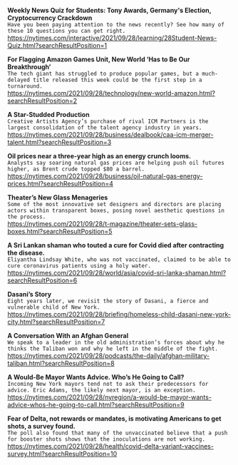 **Weekly News Quiz for Students: Tony Awards, Germany's Election, Cryptocurrency Crackdown**\
`Have you been paying attention to the news recently? See how many of these 10 questions you can get right.`\
https://nytimes.com/interactive/2021/09/28/learning/28Student-News-Quiz.html?searchResultPosition=1

**For Flagging Amazon Games Unit, New World ‘Has to Be Our Breakthrough’**\
`The tech giant has struggled to produce popular games, but a much-delayed title released this week could be the first step in a turnaround.`\
https://nytimes.com/2021/09/28/technology/new-world-amazon.html?searchResultPosition=2

**A Star-Studded Production**\
`Creative Artists Agency’s purchase of rival ICM Partners is the largest consolidation of the talent agency industry in years.`\
https://nytimes.com/2021/09/28/business/dealbook/caa-icm-merger-talent.html?searchResultPosition=3

**Oil prices near a three-year high as an energy crunch looms.**\
`Analysts say soaring natural gas prices are helping push oil futures higher, as Brent crude topped $80 a barrel.`\
https://nytimes.com/2021/09/28/business/oil-natural-gas-energy-prices.html?searchResultPosition=4

**Theater’s New Glass Menageries**\
`Some of the most innovative set designers and directors are placing actors within transparent boxes, posing novel aesthetic questions in the process.`\
https://nytimes.com/2021/09/28/t-magazine/theater-sets-glass-boxes.html?searchResultPosition=5

**A Sri Lankan shaman who touted a cure for Covid died after contracting the disease.**\
`Eliyantha Lindsay White, who was not vaccinated, claimed to be able to cure coronavirus patients using a holy water.`\
https://nytimes.com/2021/09/28/world/asia/covid-sri-lanka-shaman.html?searchResultPosition=6

**Dasani’s Story**\
`Eight years later, we revisit the story of Dasani, a fierce and vulnerable child of New York.`\
https://nytimes.com/2021/09/28/briefing/homeless-child-dasani-new-york-city.html?searchResultPosition=7

**A Conversation With an Afghan General**\
`We speak to a leader in the old administration’s forces about why he thinks the Taliban won and why he left in the middle of the fight.`\
https://nytimes.com/2021/09/28/podcasts/the-daily/afghan-military-taliban.html?searchResultPosition=8

**A Would-Be Mayor Wants Advice. Who’s He Going to Call?**\
`Incoming New York mayors tend not to ask their predecessors for advice. Eric Adams, the likely next mayor, is an exception.`\
https://nytimes.com/2021/09/28/nyregion/a-would-be-mayor-wants-advice-whos-he-going-to-call.html?searchResultPosition=9

**Fear of Delta, not rewards or mandates, is motivating Americans to get shots, a survey found.**\
`The poll also found that many of the unvaccinated believe that a push for booster shots shows that the inoculations are not working.`\
https://nytimes.com/2021/09/28/health/covid-delta-variant-vaccines-survey.html?searchResultPosition=10

